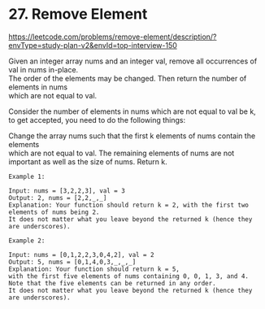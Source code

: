 # 27. Remove Element
https://leetcode.com/problems/remove-element/description/?envType=study-plan-v2&envId=top-interview-150

Given an integer array nums and an integer val, remove all occurrences of val in nums in-place.  
The order of the elements may be changed. Then return the number of elements in nums  
which are not equal to val.

Consider the number of elements in nums which are not equal to val be k,  
to get accepted, you need to do the following things:  

Change the array nums such that the first k elements of nums contain the elements  
which are not equal to val. The remaining elements of nums are not important as well as 
the size of nums.  Return k.


```
Example 1:

Input: nums = [3,2,2,3], val = 3
Output: 2, nums = [2,2,_,_]
Explanation: Your function should return k = 2, with the first two elements of nums being 2.
It does not matter what you leave beyond the returned k (hence they are underscores).

Example 2:

Input: nums = [0,1,2,2,3,0,4,2], val = 2
Output: 5, nums = [0,1,4,0,3,_,_,_]
Explanation: Your function should return k = 5, 
with the first five elements of nums containing 0, 0, 1, 3, and 4.
Note that the five elements can be returned in any order.
It does not matter what you leave beyond the returned k (hence they are underscores).
```
